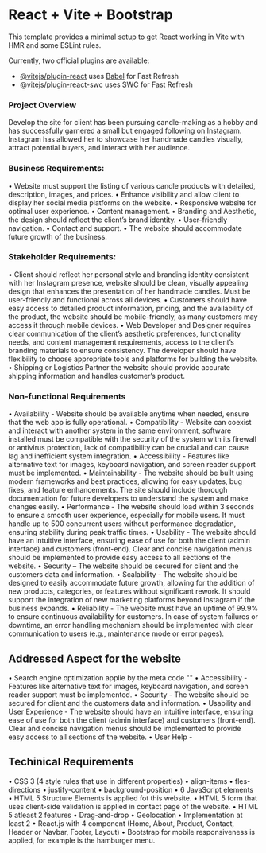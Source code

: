 # React + Vite + Bootstrap

This template provides a minimal setup to get React working in Vite with HMR and some ESLint rules.

Currently, two official plugins are available:

- [@vitejs/plugin-react](https://github.com/vitejs/vite-plugin-react/blob/main/packages/plugin-react/README.md) uses [Babel](https://babeljs.io/) for Fast Refresh
- [@vitejs/plugin-react-swc](https://github.com/vitejs/vite-plugin-react-swc) uses [SWC](https://swc.rs/) for Fast Refresh

### Project Overview

Develop the site for client has been pursuing candle-making as a hobby and has successfully garnered a small but engaged following on Instagram. Instagram has allowed her to showcase her handmade candles visually, attract potential buyers, and interact with her audience.

### Business Requirements:

• Website must support the listing of various candle products with detailed, description, images, and prices.
• Enhance visibility and allow client to display her social media platforms on the website.
• Responsive website for optimal user experience.
• Content management.
• Branding and Aesthetic, the design should reflect the client’s brand identity.
• User-friendly navigation.
• Contact and support.
• The website should accommodate future growth of the business.

### Stakeholder Requirements:

• Client should reflect her personal style and branding identity consistent with her Instagram presence, website should be clean, visually appealing design that enhances the presentation of her handmade candles. Must be user-friendly and functional across all devices.
• Customers should have easy access to detailed product information, pricing, and the availability of the product, the website should be mobile-friendly, as many customers may access it through mobile devices.
• Web Developer and Designer requires clear communication of the client’s aesthetic preferences, functionality needs, and content management requirements, access to the client’s branding materials to ensure consistency. The developer should have flexibility to choose appropriate tools and platforms for building the website.
• Shipping or Logistics Partner the website should provide accurate shipping information and handles customer’s product.

### Non-functional Requirements

• Availability - Website should be available anytime when needed, ensure that the web app is fully operational.
• Compatibility - Website can coexist and interact with another system in the same environment, software installed must be compatible with the security of the system with its firewall or antivirus protection, lack of compatibility can be crucial and can cause lag and inefficient system integration.
• Accessibility - Features like alternative text for images, keyboard navigation, and screen reader support must be implemented.
• Maintainability - The website should be built using modern frameworks and best practices, allowing for easy updates, bug fixes, and feature enhancements. The site should include thorough documentation for future developers to understand the system and make changes easily.
• Performance - The website should load within 3 seconds to ensure a smooth user experience, especially for mobile users. It must handle up to 500 concurrent users without performance degradation, ensuring stability during peak traffic times.
• Usability - The website should have an intuitive interface, ensuring ease of use for both the client (admin interface) and customers (front-end). Clear and concise navigation menus should be implemented to provide easy access to all sections of the website.
• Security – The website should be secured for client and the customers data and information.
• Scalability - The website should be designed to easily accommodate future growth, allowing for the addition of new products, categories, or features without significant rework. It should support the integration of new marketing platforms beyond Instagram if the business expands.
• Reliability - The website must have an uptime of 99.9% to ensure continuous availability for customers. In case of system failures or downtime, an error handling mechanism should be implemented with clear communication to users (e.g., maintenance mode or error pages).


## Addressed Aspect for the website

• Search engine optimization applie by the meta code "<meta name="keywords" contect="Candle, Gift, Personalised Candle" />"
• Accessibility - Features like alternative text for images, keyboard navigation, and screen reader support must be implemented.
• Security - The website should be secured for client and the customers data and information.
• Usability and User Experience - The website should have an intuitive interface, ensuring ease of use for both the client (admin interface) and customers (front-end). Clear and concise navigation menus should be implemented to provide easy access to all sections of the website.
• User Help - 

## Techinical Requirements

• CSS 3 (4 style rules that use in different properties)
    • align-items
    • fles-directions
    • justify-content
    • background-position
• 6 JavaScript elements
• HTML 5 Structure Elements is applied fot this website.
• HTML 5 form that uses client-side validation is applied in contact page of the website.
• HTML 5 atleast 2 features
    • Drag-and-drop
    • Geolocation
• Implementation at least 2
    • React.js with 4 component (Home, About, Product, Contact, Header or Navbar, Footer, Layout)
    • Bootstrap for mobile responsiveness is applied, for example is the hamburger menu.